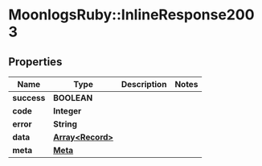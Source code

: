 # MoonlogsRuby::InlineResponse2003

## Properties
Name | Type | Description | Notes
------------ | ------------- | ------------- | -------------
**success** | **BOOLEAN** |  | 
**code** | **Integer** |  | 
**error** | **String** |  | 
**data** | [**Array&lt;Record&gt;**](Record.md) |  | 
**meta** | [**Meta**](Meta.md) |  | 

